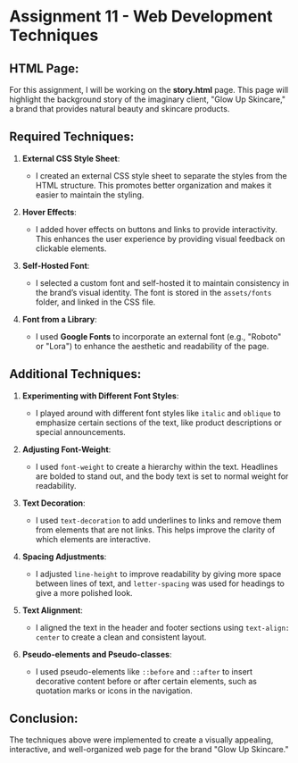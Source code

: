 # Assignment 11 - Web Development Techniques

## HTML Page:
For this assignment, I will be working on the **story.html** page. This page will highlight the background story of the imaginary client, "Glow Up Skincare," a brand that provides natural beauty and skincare products.

## Required Techniques:
1. **External CSS Style Sheet**:
   - I created an external CSS style sheet to separate the styles from the HTML structure. This promotes better organization and makes it easier to maintain the styling.

2. **Hover Effects**:
   - I added hover effects on buttons and links to provide interactivity. This enhances the user experience by providing visual feedback on clickable elements.

3. **Self-Hosted Font**:
   - I selected a custom font and self-hosted it to maintain consistency in the brand’s visual identity. The font is stored in the `assets/fonts` folder, and linked in the CSS file.

4. **Font from a Library**:
   - I used **Google Fonts** to incorporate an external font (e.g., "Roboto" or "Lora") to enhance the aesthetic and readability of the page.

## Additional Techniques:
1. **Experimenting with Different Font Styles**:
   - I played around with different font styles like `italic` and `oblique` to emphasize certain sections of the text, like product descriptions or special announcements.

2. **Adjusting Font-Weight**:
   - I used `font-weight` to create a hierarchy within the text. Headlines are bolded to stand out, and the body text is set to normal weight for readability.

3. **Text Decoration**:
   - I used `text-decoration` to add underlines to links and remove them from elements that are not links. This helps improve the clarity of which elements are interactive.

4. **Spacing Adjustments**:
   - I adjusted `line-height` to improve readability by giving more space between lines of text, and `letter-spacing` was used for headings to give a more polished look.

5. **Text Alignment**:
   - I aligned the text in the header and footer sections using `text-align: center` to create a clean and consistent layout.

6. **Pseudo-elements and Pseudo-classes**:
   - I used pseudo-elements like `::before` and `::after` to insert decorative content before or after certain elements, such as quotation marks or icons in the navigation.

## Conclusion:
The techniques above were implemented to create a visually appealing, interactive, and well-organized web page for the brand "Glow Up Skincare."
